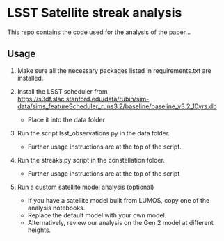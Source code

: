 # LSST Satellite streak analysis

This repo contains the code used for the analysis of the paper...

## Usage
1. Make sure all the necessary packages listed in requirements.txt are installed.

2. Install the LSST scheduler from https://s3df.slac.stanford.edu/data/rubin/sim-data/sims_featureScheduler_runs3.2/baseline/baseline_v3.2_10yrs.db 
    * Place it into the data folder

3. Run the script lsst_observations.py in the data folder.
    * Further usage instructions are at the top of the script.

4. Run the streaks.py script in the constellation folder. 
    * Further usage instructions are at the top of the script

5. Run a custom satellite model analysis (optional)
    * If you have a satellite model built from LUMOS, copy one of the analysis notebooks.
    * Replace the default model with your own model.
    * Alternatively, review our analysis on the Gen 2 model at different heights.

